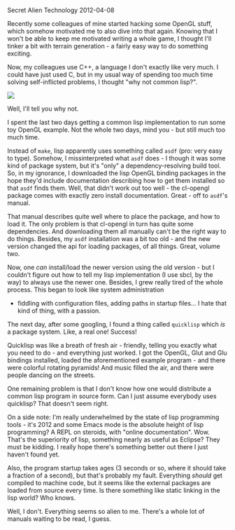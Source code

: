 Secret Alien Technology
2012-04-08

Recently some colleagues of mine started hacking some OpenGL stuff,
which somehow motivated me to also dive into that again. Knowing that
I won't be able to keep me motivated writing a whole game, I thought
I'll tinker a bit with terrain generation - a fairly easy way to do
something exciting.

Now, my colleagues use C++, a language I don't exactly like very much.
I could have just used C, but in my usual way of spending too much
time solving self-inflicted problems, I thought "why not common lisp?".

<img src="http://r-wos.org/media/lisplogo_warning_128.png">

Well, I'll tell you why not.

I spent the last two days getting a common lisp implementation to run
some toy OpenGL example. Not the whole two days, mind you - but still
much too much time.

Instead of `make`, lisp apparently uses something called `asdf` (pro:
very easy to type). Somehow, I missinterpreted what `asdf` does -
I though it was some kind of package system, but it's "only" a
dependency-resolving build tool. So, in my ignorance, I downloaded the
lisp OpenGL binding packages in the hope they'd include documentation
describing how to get them installed so that `asdf` finds them. Well,
that didn't work out too well - the cl-opengl package comes with exactly
zero install documentation. Great - off to `asdf`'s manual.

That manual describes quite well where to place the package, and how to
load it. The only problem is that cl-opengl in turn has quite some
dependencies.
And downloading them all manually can't be the right way to do things.
Besides, my `asdf` installation was a bit too old - and the new version
changed the api for loading packages, of all things. Great, volume two.

Now, one *can* install/load the newer version using the old version -
but I couldn't figure out how to tell my lisp implementation (I use
sbcl, by the way) to always use the newer one. Besides, I grew really
tired of the whole process. This began to look like system administration
- fiddling with configuration files, adding paths in startup files...
I hate that kind of thing, with a passion.

The next day, after some googling, I found a thing called `quicklisp`
which *is* a package system. Like, a real one! Success!

Quicklisp was like a breath of fresh air - friendly, telling
you exactly what you need to do - and everything just worked. I got
the OpenGL, Glut and Glu bindings installed, loaded the aforementioned
example program - and there were colorful rotating pyramids! And
music filled the air, and there were people dancing on the streets.

One remaining problem is that I don't know how one would distribute a
common lisp program in source form. Can I just assume everybody uses
quicklisp? That doesn't seem right.

On a side note: I'm really underwhelmed by the state of lisp programming
tools - it's 2012 and some Emacs mode is the absolute height of
lisp programming? A REPL on steroids, with "online documentation". Wow.
That's the superiority of lisp, something nearly as useful as Eclipse?
They must be kidding. I really hope there's something better out there
I just haven't found yet.

Also, the program startup takes ages (3 seconds or so, where it should take
a fraction of a second), but that's probably my fault. Everything *should*
get compiled to machine code, but it seems like the external packages
are loaded from source every time. Is there something like static linking
in the lisp world? Who knows.

Well, I don't. Everything seems so alien to me. There's a whole lot of
manuals waiting to be read, I guess.
